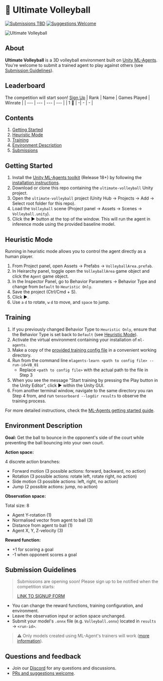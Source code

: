 # 🏐 Ultimate Volleyball
[![Submissions TBD](https://img.shields.io/badge/submissions-open%20soon-orange)](https://bit.ly/ulti-volleyball)
[![Suggestions Welcome](https://img.shields.io/badge/suggestions-welcome-success)](https://github.com/CoderOneHQ/ultimate-volleyball/issues)

![Ultimate Volleyball](https://uploads-ssl.webflow.com/5ed1e873ef82ae197179be22/611114ac2b847eb06580c630_ultimate-volleyball.PNG)

## About
**Ultimate Volleyball** is a 3D volleyball environment built on [Unity ML-Agents](https://unity.com/products/machine-learning-agents). You're welcome to submit a trained agent to play against others (see [Submission Guidelines](#submission-guidelines)).

## Leaderboard
The competition will start soon! [Sign Up](https://bit.ly/ulti-volleyball)
| Rank | Name | Games Played | Winrate |
| --- | --- | --- | --- |
| 1 🥇 | -| - | - |

## Contents
1. [Getting Started](#getting-started)
2. [Heuristic Mode](#heuristic-mode)
3. [Training](#training)
4. [Environment Description](#environment-description)
5. [Submissions](#submission-guidelines)

## Getting Started
1. Install the [Unity ML-Agents toolkit](https:github.com/Unity-Technologies/ml-agents) (Release 18+) by following the [installation instructions](https://github.com/Unity-Technologies/ml-agents/blob/release_18_docs/docs/Installation.md).
2. Download or clone this repo containing the `ultimate-volleyball` Unity project.
3. Open the `ultimate-volleyball` project (Unity Hub → Projects → Add → Select root folder for this repo).
4. Load the `Volleyball` scene (Project panel → Assets → Scenes → `Volleyball.unity`).
5. Click the ▶ button at the top of the window. This will run the agent in inference mode using the provided baseline model.

## Heuristic Mode
Running in heuristic mode allows you to control the agent directly as a human player.

1. From Project panel, open Assets → Prefabs → `VolleyballArea.prefab`.
2. In Heirarchy panel, toggle open the `VolleyballArea` game object and click the `Agent` game object.
3. In the Inspector Panel, go to Behavior Parameters → Behavior Type and change from `Default` to `Heuristic Only`. 
4. Save the project (Ctrl/Cmd + S).
5. Click ▶. 
6. Use `a` `d` to rotate, `w` `d` to move, and `space` to jump.

## Training

1. If you previously changed Behavior Type to `Heuristic Only`, ensure that the Behavior Type is set back to `Default` (see [Heuristic Mode](#heuristic-mode)).
2. Activate the virtual environment containing your installation of `ml-agents`.
3. Make a copy of the [provided training config file](config/Volleyball.yaml) in a convenient working directory.
4. Run from the command line `mlagents-learn <path to config file> --run-id=VB_01`
    - Replace `<path to config file>` with the actual path to the file in Step 3
5. When you see the message "Start training by pressing the Play button in the Unity Editor", click ▶ within the Unity GUI.
6. From another terminal window, navigate to the same directory you ran Step 4 from, and run `tensorboard --logdir results` to observe the training process. 

For more detailed instructions, check the [ML-Agents getting started guide](https://github.com/Unity-Technologies/ml-agents/blob/release_18_docs/docs/Getting-Started.md).

## Environment Description
**Goal:** Get the ball to bounce in the opponent's side of the court while preventing the ball bouncing into your own court.

**Action space:**

4 discrete action branches:
- Forward motion (3 possible actions: forward, backward, no action)
- Rotation (3 possible actions: rotate left, rotate right, no action)
- Side motion (3 possible actions: left, right, no action)
- Jump (2 possible actions: jump, no action)

**Observation space:**

Total size: 8
- Agent Y-rotation (1)
- Normalised vector from agent to ball (3)
- Distance from agent to ball (1)
- Agent X, Y, Z-velocity (3)

**Reward function:**
- +1 for scoring a goal
- -1 when opponent scores a goal

## Submission Guidelines
> Submissions are opening soon! Please sign up to be notified when the competition starts:
>
> [LINK TO SIGNUP FORM](https://bit.ly/ulti-volleyball)

- You can change the reward functions, training configuration, and environment.
- Leave the observation input or action space unchanged.
- Submit your model's `.onnx` file (e.g. `Volleyball.onnx`) located in `results` → `<run-id>`.

> ⚠️ Only models created using ML-Agent's trainers will work ([more information](https://github.com/Unity-Technologies/ml-agents/blob/main/docs/Unity-Inference-Engine.md)).

## Questions and feedback
- Join our [Discord](https://discord.gg/NkfgvRN) for any questions and discussions.
- [PRs and suggestions welcome](https://github.com/CoderOneHQ/ultimate-volleyball/issues).

